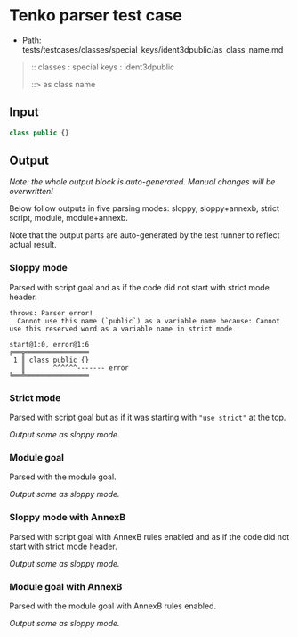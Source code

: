 # Tenko parser test case

- Path: tests/testcases/classes/special_keys/ident3dpublic/as_class_name.md

> :: classes : special keys : ident3dpublic
>
> ::> as class name

## Input

`````js
class public {}
`````

## Output

_Note: the whole output block is auto-generated. Manual changes will be overwritten!_

Below follow outputs in five parsing modes: sloppy, sloppy+annexb, strict script, module, module+annexb.

Note that the output parts are auto-generated by the test runner to reflect actual result.

### Sloppy mode

Parsed with script goal and as if the code did not start with strict mode header.

`````
throws: Parser error!
  Cannot use this name (`public`) as a variable name because: Cannot use this reserved word as a variable name in strict mode

start@1:0, error@1:6
╔══╦════════════════
 1 ║ class public {}
   ║       ^^^^^^------- error
╚══╩════════════════

`````

### Strict mode

Parsed with script goal but as if it was starting with `"use strict"` at the top.

_Output same as sloppy mode._

### Module goal

Parsed with the module goal.

_Output same as sloppy mode._

### Sloppy mode with AnnexB

Parsed with script goal with AnnexB rules enabled and as if the code did not start with strict mode header.

_Output same as sloppy mode._

### Module goal with AnnexB

Parsed with the module goal with AnnexB rules enabled.

_Output same as sloppy mode._
